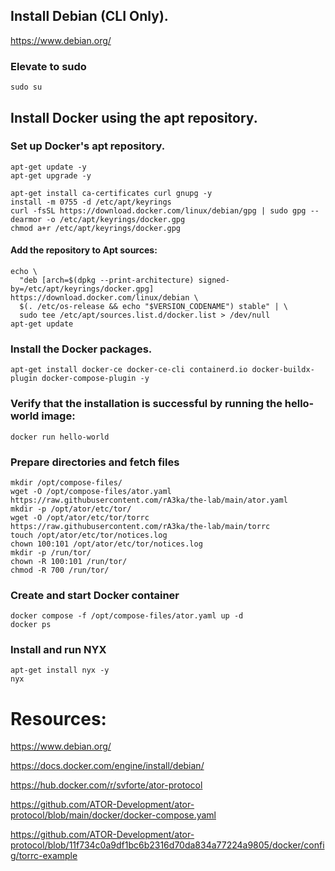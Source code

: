 ## Install Debian (CLI Only).
https://www.debian.org/

### Elevate to sudo
```
sudo su
```

## Install Docker using the apt repository.
### Set up Docker's apt repository.
```
apt-get update -y
apt-get upgrade -y
```
```
apt-get install ca-certificates curl gnupg -y
install -m 0755 -d /etc/apt/keyrings
curl -fsSL https://download.docker.com/linux/debian/gpg | sudo gpg --dearmor -o /etc/apt/keyrings/docker.gpg
chmod a+r /etc/apt/keyrings/docker.gpg
```
#### Add the repository to Apt sources:
```
echo \
  "deb [arch=$(dpkg --print-architecture) signed-by=/etc/apt/keyrings/docker.gpg] https://download.docker.com/linux/debian \
  $(. /etc/os-release && echo "$VERSION_CODENAME") stable" | \
  sudo tee /etc/apt/sources.list.d/docker.list > /dev/null
apt-get update
```
### Install the Docker packages.
```
apt-get install docker-ce docker-ce-cli containerd.io docker-buildx-plugin docker-compose-plugin -y
```
<!--### Optional, requires relogin
```
usermod -aG docker $USER
```-->
### Verify that the installation is successful by running the hello-world image:
```
docker run hello-world
```

### Prepare directories and fetch files
```
mkdir /opt/compose-files/
wget -O /opt/compose-files/ator.yaml https://raw.githubusercontent.com/rA3ka/the-lab/main/ator.yaml
mkdir -p /opt/ator/etc/tor/
wget -O /opt/ator/etc/tor/torrc https://raw.githubusercontent.com/rA3ka/the-lab/main/torrc
touch /opt/ator/etc/tor/notices.log
chown 100:101 /opt/ator/etc/tor/notices.log
mkdir -p /run/tor/
chown -R 100:101 /run/tor/
chmod -R 700 /run/tor/
```

### Create and start Docker container
```
docker compose -f /opt/compose-files/ator.yaml up -d
docker ps
```

### Install and run NYX
```
apt-get install nyx -y
nyx
```


# Resources:

https://www.debian.org/

https://docs.docker.com/engine/install/debian/

https://hub.docker.com/r/svforte/ator-protocol

https://github.com/ATOR-Development/ator-protocol/blob/main/docker/docker-compose.yaml

https://github.com/ATOR-Development/ator-protocol/blob/11f734c0a9df1bc6b2316d70da834a77224a9805/docker/config/torrc-example



